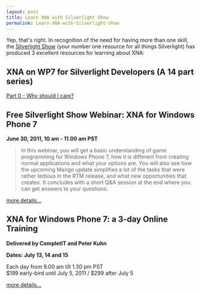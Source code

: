 ```yaml
---
layout: post
title: Learn XNA with Silverlight Show
permalink: Learn-XNA-with-Silverlight-Show
---
```


Yep, that's right. In recognition of the need for having more than one skill, the [Silverlight Show](http://www.silverlightshow.net/) (your number one resource for all things Silverlight) has produced 3 excellent resources for learning about XNA:

## XNA on WP7 for Silverlight Developers (A 14 part series)

[Part 0 - Why should I care?](http://www.silverlightshow.net/items/XNA-for-Silverlight-developers-Part-0-Why-should-I-care.aspx)

## Free Silverlight Show Webinar: XNA for Windows Phone 7

**June 30, 2011, 10 am - 11.00 am PST**

> In this webinar, you will get a basic understanding of game programming for Windows Phone 7, how it is different from creating normal applications and what your options are. You will also see how the upcoming Mango update simplifies a lot of the tasks that were rather tedious in the RTM release, and what new opportunities that creates. It concludes with a short Q&A session at the end where you can get answers to your questions.

[more details...](http://www.silverlightshow.net/news/Free-Silverlight-Show-Webinar-XNA-for-Windows-Phone-7.aspx)

## XNA for Windows Phone 7: a 3-day Online Training

**Delivered by CompletIT and Peter Kuhn**

**Dates: July 13, 14 and 15**

Each day from 9.00 am till 1.30 pm PST  
$199 early-bird until July 5, 2011 / $299 after July 5

[more details...](http://www.silverlightshow.net/news/Our-next-XNA-Training-Session-is-in-July.aspx)
